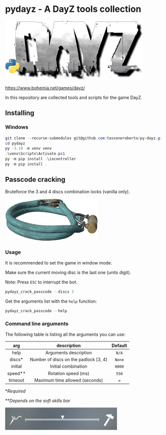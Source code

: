 # pydayz - A DayZ tools collection

![detection](preview/logo.png)

<https://www.bohemia.net/games/dayz/>

In this repository are collected tools and scripts for the game DayZ.

## Installing

### Windows

```powershell
git clone --recurse-submodules git@github.com:tassoneroberto/py-dayz.git
cd pydayz
py -3.10 -m venv venv
.\venv\Scripts\Activate.ps1
py -m pip install .\iocontroller
py -m pip install .
```

## Passcode cracking

Bruteforce the 3 and 4 discs combination locks (vanilla only).

![detection](preview/combination_lock_green.png)

### Usage

It is recommended to set the game in window mode.

Make sure the current moving disc is the last one (units digit).

Note: Press `ESC` to interrupt the bot.

```powershell
pydayz_crack_passcode --discs 3
```

Get the arguments list with the `help` function:

```powershell
pydayz_crack_passcode --help
```

### Command line arguments

The following table is listing all the arguments you can use:

| arg           |  description      | Default |
|:-------------:|:-----------------:|:-------:|
| help          | Arguments description | `N/A` |
| discs*        | Number of discs on the padlock [3, 4] | `None` |
| initial       | Initial combination | `0000` |
| speed**       | Rotation speed (ms) | `550` |
| timeout       | Maximum time allowed (seconds) | `∞` |

**Required*

***Depends on the soft skills bar*

![softskills](preview/soft-skills.png)

